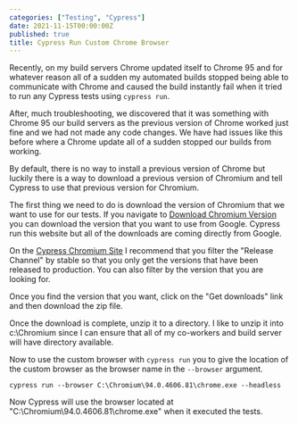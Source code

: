 ```yaml
---
categories: ["Testing", "Cypress"]
date: 2021-11-15T00:00:00Z
published: true
title: Cypress Run Custom Chrome Browser
---
```


Recently, on my build servers Chrome updated itself to Chrome 95 and for whatever reason all of a sudden my automated builds stopped being able to communicate with Chrome and caused the build instantly fail when it tried to run any Cypress tests using `cypress run`.

After, much troubleshooting, we discovered that it was something with Chrome 95 our build servers as the previous version of Chrome worked just fine and we had not made any code changes.  We have had issues like this before where a Chrome update all of a sudden stopped our builds from working.

By default, there is no way to install a previous version of Chrome but luckily there is a way to download a previous version of Chromium and tell Cypress to use that previous version for Chromium.

<!--more-->

The first thing we need to do is download the version of Chromium that we want to use for our tests.  If you navigate to [Download Chromium Version](https://chromium.cypress.io/) you can download the version that you want to use from Google.  Cypress run this website but all of the downloads are coming directly from Google.

On the [Cypress Chromium Site](https://chromium.cypress.io/) I recommend that you filter the "Release Channel" by stable so that you only get the versions that have been released to production.  You can also filter by the version that you are looking for.

Once you find the version that you want, click on the "Get downloads" link and then download the zip file.

Once the download is complete, unzip it to a directory.  I like to unzip it into c:\Chromium since I can ensure that all of my co-workers and build server will have directory available.

Now to use the custom browser with `cypress run` you to give the location of the custom browser as the browser name in the `--browser` argument.

```shell
cypress run --browser C:\Chromium\94.0.4606.81\chrome.exe --headless
```

Now Cypress will use the browser located at "C:\Chromium\94.0.4606.81\chrome.exe" when it executed the tests.
